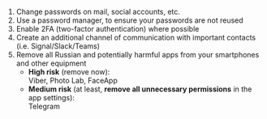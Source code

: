 
1. Change passwords on mail, social accounts, etc.
2. Use a password manager, to ensure your passwords are not reused
3. Enable 2FA (two-factor authentication) where possible
4. Create an additional channel of communication with important contacts (i.e. Signal/Slack/Teams)
5. Remove all Russian and potentially harmful apps from your smartphones and other equipment
   - **High risk** (remove now):  
     Viber, Photo Lab, FaceApp
   - **Medium risk** (at least, **remove all unnecessary permissions** in the app settings):  
     Telegram
